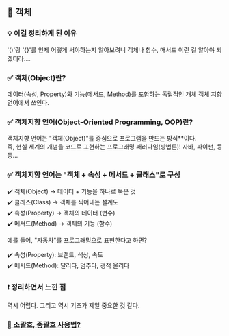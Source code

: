 <h2> 🚀 객체</h2>

### 💡 이걸 정리하게 된 이유

'()'랑 '{}'를 언제 어떻게 써야하는지 알아보려니 객체나 함수, 매서드 이런 걸 알아야 되겠더라....

###

### ✅ 객체(Object)란?

데이터(속성, Property)와 기능(메서드, Method)를 포함하는 독립적인 개체
객체 지향 언어에서 쓰인다.


### ✅ 객체지향 언어(Object-Oriented Programming, OOP)란?

객체지향 언어는 "객체(Object)"를 중심으로 프로그램을 만드는 방식\*\*이다.  
즉, 현실 세계의 개념을 코드로 표현하는 프로그래밍 패러다임(방법론)!
자바, 파이썬, 등등...

###

### ✅ 객체지향 언어는 "객체 + 속성 + 메서드 + 클래스"로 구성

✔️ 객체(Object) → 데이터 + 기능을 하나로 묶은 것<br>
✔️ 클래스(Class) → 객체를 찍어내는 설계도<br>
✔️ 속성(Property) → 객체의 데이터 (변수)<br>
✔️ 메서드(Method) → 객체의 기능 (함수)<br>

예를 들어, "자동차"를 프로그래밍으로 표현한다고 하면?

✔️ 속성(Property): 브랜드, 색상, 속도<br>
✔️ 메서드(Method): 달리다, 멈추다, 경적 울리다<br>


### ❗ 정리하면서 느낀 점

역시 어렵다. 그리고 역시 기초가 제일 중요한 것 같다.

### [📂 소괄호, 중괄호 사용법?](/parentheses.mdmd)
